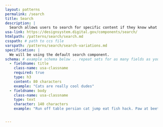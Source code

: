 ```yaml
---
layout: patterns
permalink: /search
title: Search
description: |
  Search allows users to search for specific content if they know what search terms to use or can’t find desired content in the main navigation
usa-link: https://designsystem.digital.gov/components/search/
htmlpath: /patterns/search/search.md
csspath: # path to ccs file
varspath: /patterns/search/search-variations.md
specification: |
  We will be using the default search component. 
schema: # example schema below .. repeat sets for as many fields as you have
  - fieldname: title
    class-name: usa-classname
    required: true
    type: h3
    content: 80 characters
    example: "Cats are really cool dudes"
  - fieldname: body
    class-name: usa-classname
    type: text
    character: 140 characters
    example: "Run off table persian cat jump eat fish hack. Paw at beetle and eat it before it gets away demand"


---
```

<!--- if extra information is needed for this pattern, write here in Markdown. -->
<!--- to learn markdown format go to https://docs.github.com/en/github/writing-on-github/basic-writing-and-formatting-syntax -->


